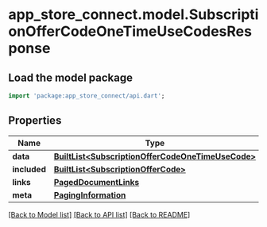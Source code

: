 # app_store_connect.model.SubscriptionOfferCodeOneTimeUseCodesResponse

## Load the model package
```dart
import 'package:app_store_connect/api.dart';
```

## Properties
Name | Type | Description | Notes
------------ | ------------- | ------------- | -------------
**data** | [**BuiltList&lt;SubscriptionOfferCodeOneTimeUseCode&gt;**](SubscriptionOfferCodeOneTimeUseCode.md) |  | 
**included** | [**BuiltList&lt;SubscriptionOfferCode&gt;**](SubscriptionOfferCode.md) |  | [optional] 
**links** | [**PagedDocumentLinks**](PagedDocumentLinks.md) |  | 
**meta** | [**PagingInformation**](PagingInformation.md) |  | [optional] 

[[Back to Model list]](../README.md#documentation-for-models) [[Back to API list]](../README.md#documentation-for-api-endpoints) [[Back to README]](../README.md)


